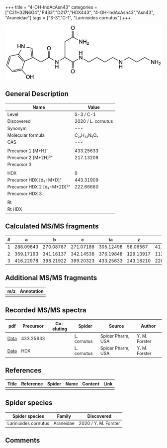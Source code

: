 +++
title = "4-OH-IndAcAsn43"
categories = ["C21H32N6O4","P433","D217","HDX443",
"4-OH-IndAcAsn43","Asn43",
"Araneidae"]
tags = ["S-3","C-1",
"Larinioides cornutus"]
+++

![](/img/4-OH-IndAcAsn43.png)

## General Description

| Name                       | Value              |
|----------------------------|--------------------|
| Level                      | S-3 / C-1          |
| Discovered                 | 2020 / L. cornutus |
| Synonym                    | ---                |
| Molecular formula          | C₂₁H₃₂N₆O₄                   |
| CAS                        | ---                |
|                            |                    |
| Precursor 1 [M+H]⁺         | 433.25633                   |
| Precursor 2 [M+2H]²⁺       | 217.13208                   |
| Precursor 3                |                    |
|                            |                    |
| HDX                        | 9                   |
| Precursor HDX   [d₉-M+D]⁺   | 443.31909                   |
| Precursor HDX 2 [d₉-M+2D]²⁺ | 222.66660                   |
| Precursor HDX 3            |                    |
|                            |                    |
| Rt                         |                    |
| Rt HDX                     |                    |

## Calculated MS/MS fragments

| # | a         | b         | c         | ta        | z         | y         | tz        |
|---|-----------|-----------|-----------|-----------|-----------|-----------|-----------|
| 1 | 288.09843 | 270.08787 | 271.07188 | 305.12498 | 58.06567 | 41.03912 | 75.09222 |
| 2 | 359.17193 | 341.16137 | 342.14538 | 376.19848 | 129.13917 | 112.11262 | 146.16572 |
| 3 | 416.22978 | 398.21922 | 399.20323 | 433.25633 | 243.18210 | 226.15555 | 260.20865 |

## Additional MS/MS fragments

| m/z | Annotation |
|-----|------------|
|     |            |

## Recorded MS/MS spectra

| pdf                                             | Precursor | Co-eluting | Spider      | Source                       | Author        |
|-------------------------------------------------|-----------|------------|-------------|------------------------------|---------------|
| [Data](/pdf/L-cornutus/433_4-OH-IndAcAsn43_Lc.pdf) | 433.25633 |           | L. cornutus | Spider Pharm, USA | Y. M. Forster |
| [Data](/pdf/L-cornutus/433_4-OH-IndAcAsn43_Lc_HDX.pdf) | HDX |           | L. cornutus | Spider Pharm, USA | Y. M. Forster |


## References

| Title | Reference | Spider | Name | Content | Link |
|-------|-----------|--------|------|---------|------|
|       |           |        |      |         |      |

## Spider species

| Spider species     | Family     | Discovered           |
|--------------------|------------|----------------------|
| Larinioides cornutus | Araneidae | 2020 / Y. M. Forster |


## Comments